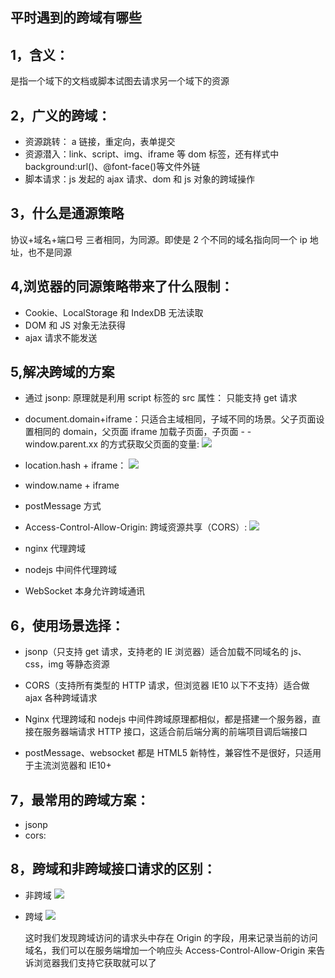 <!--
 * @Description:跨域
 * @Author: xiao.zhang
 * @Date: 2020-11-10 16:12:45
 * @LastEditors: xiao.zhang
 * @LastEditTime: 2020-11-24 15:04:37
-->

## 平时遇到的跨域有哪些

## 1，含义：

是指一个域下的文档或脚本试图去请求另一个域下的资源

## 2，广义的跨域：

- 资源跳转： a 链接，重定向，表单提交
- 资源潜入：link、script、img、iframe 等 dom 标签，还有样式中 background:url()、@font-face()等文件外链
- 脚本请求：js 发起的 ajax 请求、dom 和 js 对象的跨域操作

## 3，什么是通源策略

协议+域名+端口号 三者相同，为同源。即使是 2 个不同的域名指向同一个 ip 地址，也不是同源

## 4,浏览器的同源策略带来了什么限制：

- Cookie、LocalStorage 和 IndexDB 无法读取
- DOM 和 JS 对象无法获得
- ajax 请求不能发送

## 5,解决跨域的方案

- 通过 jsonp: 原理就是利用 script 标签的 src 属性： 只能支持 get 请求
- document.domain+iframe：只适合主域相同，子域不同的场景。父子页面设置相同的 domain，父页面 iframe 加载子页面，子页面 - - window.parent.xx 的方式获取父页面的变量:
  ![](https://tva1.sinaimg.cn/large/0081Kckwgy1gkmmnxrjb6j30lf0dotaf.jpg)
- location.hash + iframe：
  ![](https://tva1.sinaimg.cn/large/0081Kckwgy1gkmmvj5lilj30lk069gm5.jpg)

- window.name + iframe
- postMessage 方式
- Access-Control-Allow-Origin: 跨域资源共享（CORS）:
  ![](https://tva1.sinaimg.cn/large/0081Kckwgy1gknpfac5jjj30l60catb2.jpg)
- nginx 代理跨域
- nodejs 中间件代理跨域
- WebSocket 本身允许跨域通讯

## 6，使用场景选择：

- jsonp（只支持 get 请求，支持老的 IE 浏览器）适合加载不同域名的 js、css，img 等静态资源

- CORS（支持所有类型的 HTTP 请求，但浏览器 IE10 以下不支持）适合做 ajax 各种跨域请求

- Nginx 代理跨域和 nodejs 中间件跨域原理都相似，都是搭建一个服务器，直接在服务器端请求 HTTP 接口，这适合前后端分离的前端项目调后端接口

- postMessage、websocket 都是 HTML5 新特性，兼容性不是很好，只适用于主流浏览器和 IE10+

## 7，最常用的跨域方案：

- jsonp
- cors:

## 8，跨域和非跨域接口请求的区别：

- 非跨域
  ![](https://tva1.sinaimg.cn/large/0081Kckwgy1gkqveoplszj30rf0bdmyb.jpg)

- 跨域
  ![](https://tva1.sinaimg.cn/large/0081Kckwgy1gkqvemlpgpj30ri0bnjsj.jpg)

  这时我们发现跨域访问的请求头中存在 Origin 的字段，用来记录当前的访问域名，我们可以在服务端增加一个响应头 Access-Control-Allow-Origin 来告诉浏览器我们支持它获取就可以了
